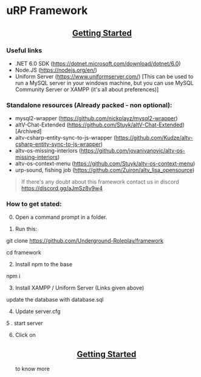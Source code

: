 # uRP Framework

<a href="https://underground-roleplay.github.io/framework/"><h2 align="center">Getting Started</h2></a>

### Useful links

-   .NET 6.0 SDK (https://dotnet.microsoft.com/download/dotnet/6.0)
-   Node.JS (https://nodejs.org/en/)
-   Uniform Server (https://www.uniformserver.com/) [This can be used to run a MySQL server in your windows machine, but you can use MySQL Community Server or XAMPP (it's all about preferences)]

### Standalone resources (Already packed - non optional):

-   mysql2-wrapper (https://github.com/nickplayz/mysql2-wrapper)
-   altV-Chat-Extended (https://github.com/Stuyk/altV-Chat-Extended) [Archived]
-   altv-csharp-entity-sync-to-js-wrapper (https://github.com/Kudze/altv-csharp-entity-sync-to-js-wrapper)
-   altv-os-missing-interiors (https://github.com/jovanivanovic/altv-os-missing-interiors)
-   altv-os-context-menu (https://github.com/Stuyk/altv-os-context-menu)
-   urp-sound, fishing job (https://github.com/Zuiron/altv_lisa_opensource)

> If there's any doubt about this framework contact us in discord https://discord.gg/aJmSz8v9w4

### How to get stated:


0. Open a command prompt in a folder.

1. Run this:

git clone https://github.com/Underground-Roleplay/framework

cd framework

2. Install npm to the base

npm i

3. Install XAMPP / Uniform Server (Links given above)

update the database with database.sql

4. Update server.cfg

5 . start server

6. Click on <a href="https://underground-roleplay.github.io/framework/"><h2 align="center">Getting Started</h2></a> to know more
